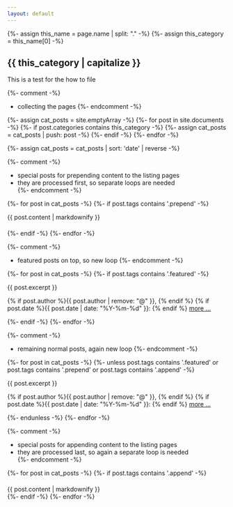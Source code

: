 ```yaml
---
layout: default
---
```


{%- assign this_name = page.name | split: "." -%}
{%- assign this_category = this_name[0] -%}

<h2 class="page_title">{{ this_category | capitalize }}</h2>


This is a test for the how to file

{%- comment -%}
  * collecting the pages
{%- endcomment -%}

{%- assign cat_posts = site.emptyArray -%}
{%- for post in site.documents -%}
  {%- if post.categories contains this_category -%}
    {%- assign cat_posts = cat_posts | push: post -%}
  {%- endif -%}
{%- endfor -%}

{%- assign cat_posts = cat_posts | sort: 'date' | reverse -%}

{%- comment -%}
  * special posts for prepending content to the listing pages
  * they are processed first, so separate loops are needed  
{%- endcomment -%}

{%- for post in cat_posts -%}
  {%- if post.tags contains '.prepend' -%}
<div style="margin-bottom: 20px;">
{{ post.content | markdownify }}
</div>
  {%- endif -%}
{%- endfor -%}

{%- comment -%}
  * featured posts on top, so new loop
{%- endcomment -%}

{%- for post in cat_posts -%}
  {%- if post.tags contains '.featured' -%}
<div class="excerpt">
    {{ post.excerpt }}
  <p class="footnote">
    {% if post.author %}{{ post.author | remove: "@" }}, {% endif %}
    {% if post.date %}{{ post.date | date: "%Y-%m-%d" }}: {% endif %}
    <a href="{{ post.url | relative_url }}">more ...</a>
  </p>
</div>
  {%- endif -%}
{%- endfor -%}

{%- comment -%}
  * remaining normal posts, again new loop
{%- endcomment -%}

{%- for post in cat_posts -%}
  {%- unless post.tags contains '.featured' or post.tags contains '.prepend' or post.tags contains '.append' -%} 
<div class="excerpt">
    {{ post.excerpt }}
  <p class="footnote">
    {% if post.author %}{{ post.author | remove: "@" }}, {% endif %}
    {% if post.date %}{{ post.date | date: "%Y-%m-%d" }}: {% endif %}
    <a href="{{ post.url | relative_url }}">more ...</a>
  </p>
</div>
  {%- endunless -%}
{%- endfor -%}

{%- comment -%}
  * special posts for appending content to the listing pages
  * they are processed last, so again a separate loop is needed  
{%- endcomment -%}

{%- for post in cat_posts -%}
  {%- if post.tags contains '.append' -%}
<div style="margin-top: 20px;">
{{ post.content | markdownify }}
</div>
  {%- endif -%}
{%- endfor -%}

